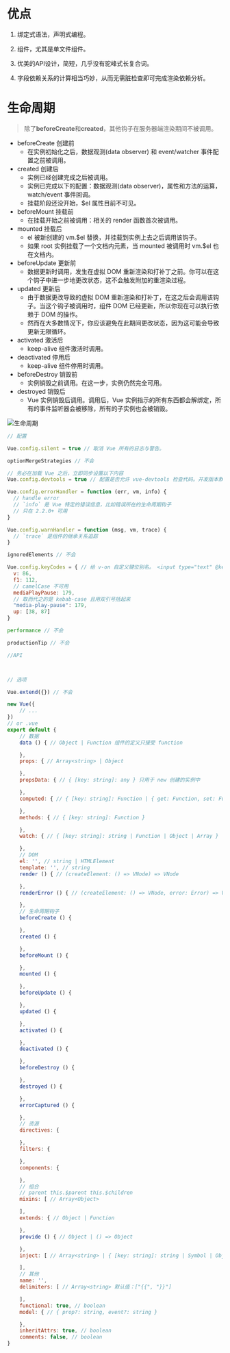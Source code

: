 # 优点
 
1. 绑定式语法，声明式编程。
 
2. 组件，尤其是单文件组件。
 
3. 优美的API设计，简短，几乎没有驼峰式长复合词。
 
4. 字段依赖关系的计算相当巧妙，从而无需脏检查即可完成渲染依赖分析。
 
# 生命周期
 
> 除了**beforeCreate**和**created**，其他钩子在服务器端渲染期间不被调用。
 
* beforeCreate 创建前
    * 在实例初始化之后，数据观测(data observer) 和 event/watcher 事件配置之前被调用。
* created 创建后
    * 实例已经创建完成之后被调用。
    * 实例已完成以下的配置：数据观测(data observer)，属性和方法的运算， watch/event 事件回调。
    * 挂载阶段还没开始，$el 属性目前不可见。
* beforeMount 挂载前
    * 在挂载开始之前被调用：相关的 render 函数首次被调用。
* mounted 挂载后
    * el 被新创建的 vm.$el 替换，并挂载到实例上去之后调用该钩子。
    * 如果 root 实例挂载了一个文档内元素，当 mounted 被调用时 vm.$el 也在文档内。
* beforeUpdate 更新前
    * 数据更新时调用，发生在虚拟 DOM 重新渲染和打补丁之前。你可以在这个钩子中进一步地更改状态，这不会触发附加的重渲染过程。
* updated 更新后
    * 由于数据更改导致的虚拟 DOM 重新渲染和打补丁，在这之后会调用该钩子。当这个钩子被调用时，组件 DOM 已经更新，所以你现在可以执行依赖于 DOM 的操作。
    * 然而在大多数情况下，你应该避免在此期间更改状态，因为这可能会导致更新无限循环。
* activated 激活后
    * keep-alive 组件激活时调用。
* deactivated 停用后
    * keep-alive 组件停用时调用。
* beforeDestroy 销毁前
    * 实例销毁之前调用。在这一步，实例仍然完全可用。
* destroyed 销毁后
    * Vue 实例销毁后调用。调用后，Vue 实例指示的所有东西都会解绑定，所有的事件监听器会被移除，所有的子实例也会被销毁。
 
![生命周期](http://cn.vuejs.org/images/lifecycle.png)

```js
// 配置

Vue.config.silent = true // 取消 Vue 所有的日志与警告。

optionMergeStrategies // 不会

// 务必在加载 Vue 之后，立即同步设置以下内容
Vue.config.devtools = true // 配置是否允许 vue-devtools 检查代码。开发版本默认为 true，生产版本默认为 false。生产版本设为 true 可以启用检查。

Vue.config.errorHandler = function (err, vm, info) {
  // handle error
  // `info` 是 Vue 特定的错误信息，比如错误所在的生命周期钩子
  // 只在 2.2.0+ 可用
}

Vue.config.warnHandler = function (msg, vm, trace) {
  // `trace` 是组件的继承关系追踪
}

ignoredElements // 不会

Vue.config.keyCodes = { // 给 v-on 自定义键位别名。 <input type="text" @keyup.media-play-pause="method">
  v: 86,
  f1: 112,
  // camelCase 不可用
  mediaPlayPause: 179,
  // 取而代之的是 kebab-case 且用双引号括起来
  "media-play-pause": 179,
  up: [38, 87]
}

performance // 不会

productionTip // 不会

//API



// 选项

Vue.extend({}) // 不会

new Vue({
    // ...
})
// or .vue
export default {
    // 数据
    data () { // Object | Function 组件的定义只接受 function

    },
    props: { // Array<string> | Object

    },
    propsData: { // { [key: string]: any } 只用于 new 创建的实例中

    },
    computed: { // { [key: string]: Function | { get: Function, set: Function } }

    },
    methods: { // { [key: string]: Function }

    },
    watch: { // { [key: string]: string | Function | Object | Array }

    },
    // DOM
    el: '', // string | HTMLElement
    template: '', // string
    render () { // (createElement: () => VNode) => VNode

    },
    renderError () { // (createElement: () => VNode, error: Error) => VNode

    },
    // 生命周期钩子
    beforeCreate () {

    },
    created () {

    },
    beforeMount () {

    },
    mounted () {

    },
    beforeUpdate () {

    },
    updated () {

    },
    activated () {

    },
    deactivated () {

    },
    beforeDestroy () {

    },
    destroyed () {

    },
    errorCaptured () {

    },
    // 资源
    directives: {

    },
    filters: {

    },
    components: {

    },
    // 组合
    // parent this.$parent this.$children
    mixins: [ // Array<Object>

    ],
    extends: { // Object | Function

    },
    provide () { // Object | () => Object

    },
    inject: [ // Array<string> | { [key: string]: string | Symbol | Object }

    ],
    // 其他
    name: '',
    delimiters: [ // Array<string> 默认值：["{{", "}}"]

    ],
    functional: true, // boolean
    model: { // { prop?: string, event?: string }

    },
    inheritAttrs: true, // boolean
    comments: false, // boolean
}
```